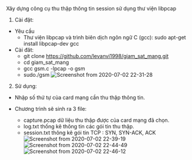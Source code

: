 Xây dựng công cụ thu thập thông tin session sử dụng thư viện libpcap
1. Cài đặt:
  - Yêu cầu 
    + Thư viện libpcap và trình biên dịch ngôn ngữ C (gcc):     sudo apt-get install libpcap-dev gcc
  - Cài đăt:
    + git clone https://github.com/levanvi1998/giam_sat_mang.git
    + cd giam_sat_mang
    + gcc gsm.c -lpcap -o gsm
    + sudo./gsm
  ![Screenshot from 2020-07-02 22-31-28](https://user-images.githubusercontent.com/36982693/86378426-da8c0a00-bcb3-11ea-80d7-fdef5ae2584f.png)
2. Sử dụng:
  - Nhập số thứ tự của card mạng cần thu thập thông tin.
  
  - Chương trình sẽ sinh ra 3 file: 
      + capture.pcap    dữ liệu thu thập được của card mạng đã chọn.
      + log.txt         thống kê thông tin các gói tin thu thập.
      + session.txt     thông kê gói tin TCP : SYN, SYN-ACK, ACK
      ![Screenshot from 2020-07-02 22-39-19](https://user-images.githubusercontent.com/36982693/86379363-f3e18600-bcb4-11ea-903f-a8469497873c.png)
      ![Screenshot from 2020-07-02 22-44-49](https://user-images.githubusercontent.com/36982693/86380083-e5e03500-bcb5-11ea-8b6b-f7a990aff6fe.png)
      ![Screenshot from 2020-07-02 22-46-12](https://user-images.githubusercontent.com/36982693/86380095-e7a9f880-bcb5-11ea-8351-31b2710b15c5.png)
